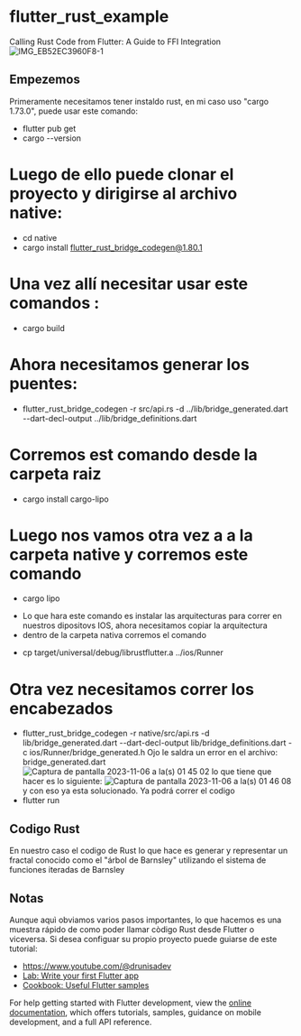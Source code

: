 # flutter_rust_example

Calling Rust Code from Flutter: A Guide to FFI Integration
![IMG_EB52EC3960F8-1](https://github.com/Tristan-2021/rust_flutter_example/assets/79274889/ca5b3b05-45b4-42ed-ae33-8cbeccff0a63)

## Empezemos 
Primeramente necesitamos tener instaldo rust, en mi caso uso "cargo 1.73.0", puede usar este comando: 
- flutter pub get
- cargo --version
# Luego de ello puede clonar el proyecto y dirigirse al archivo native: 
- cd native
- cargo install flutter_rust_bridge_codegen@1.80.1

# Una vez allí  necesitar usar este comandos : 
- cargo build
# Ahora necesitamos generar los puentes: 
- flutter_rust_bridge_codegen -r src/api.rs -d ../lib/bridge_generated.dart --dart-decl-output ../lib/bridge_definitions.dart
# Corremos est comando desde la carpeta raiz
- cargo install cargo-lipo
# Luego nos vamos otra vez a a la carpeta native  y corremos este comando
- cargo lipo
* Lo que hara este comando es instalar las arquitecturas para correr en nuestros dipositovs IOS, ahora necesitamos copiar la arquitectura
* dentro de la carpeta nativa corremos el comando 
- cp target/universal/debug/librustflutter.a ../ios/Runner
# Otra vez necesitamos correr los encabezados
- flutter_rust_bridge_codegen -r native/src/api.rs -d lib/bridge_generated.dart --dart-decl-output lib/bridge_definitions.dart -c ios/Runner/bridge_generated.h
Ojo le saldra un error en el archivo: bridge_generated.dart
![Captura de pantalla 2023-11-06 a la(s) 01 45 02](https://github.com/Tristan-2021/rust_flutter_example/assets/79274889/23a1c67b-5628-43e4-9eaf-6bb58f4bd4c5)
lo que tiene que hacer es lo siguiente:
![Captura de pantalla 2023-11-06 a la(s) 01 46 08](https://github.com/Tristan-2021/rust_flutter_example/assets/79274889/3bca2adc-12b8-4590-a556-83b29defce75)
y con eso ya esta solucionado.
Ya podrá correr el codigo
- flutter run
## Codigo Rust
En nuestro caso el codigo de Rust lo que hace es generar y representar un fractal conocido como el "árbol de Barnsley" utilizando el sistema de funciones iteradas de Barnsley
## Notas
Aunque aquì obviamos varios pasos importantes, lo que hacemos es una muestra rápido de como poder llamar còdigo Rust desde Flutter o viceversa. Si desea configuar su propio proyecto puede guiarse de este tutorial:
- https://www.youtube.com/@drunisadev
- [Lab: Write your first Flutter app](https://docs.flutter.dev/get-started/codelab)
- [Cookbook: Useful Flutter samples](https://docs.flutter.dev/cookbook)

For help getting started with Flutter development, view the
[online documentation](https://docs.flutter.dev/), which offers tutorials,
samples, guidance on mobile development, and a full API reference.
